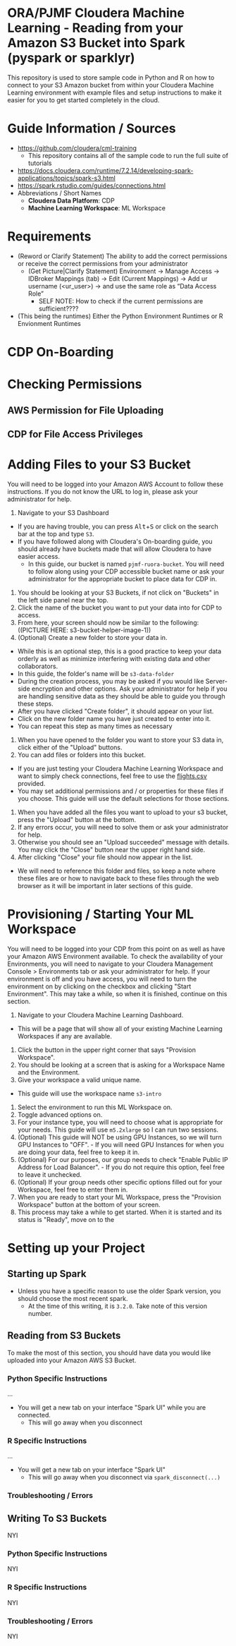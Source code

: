 # ORA/PJMF Cloudera Machine Learning - Reading from your Amazon S3 Bucket into Spark (pyspark or sparklyr)
This repository is used to store sample code in Python and R on how to connect to your S3 Amazon bucket from within your Cloudera Machine Learning environment with example files and setup instructions to make it easier for you to get started completely in the cloud.

# Guide Information / Sources 
* https://github.com/cloudera/cml-training
  * This repository contains all of the sample code to run the full suite of tutorials
* https://docs.cloudera.com/runtime/7.2.14/developing-spark-applications/topics/spark-s3.html
* https://spark.rstudio.com/guides/connections.html
* Abbreviations / Short Names
  * **Cloudera Data Platform**: CDP
  * **Machine Learning Workspace**: ML Workspace

# Requirements
* (Reword or Clarify Statement) The ability to add the correct permissions or receive the correct permissions from your administrator
  * (Get Picture|Clarify Statement) Environment -> Manage Access -> IDBroker Mappings (tab) -> Edit (Current Mappings) -> Add ur username (<ur_user>) -> and use the same role as “Data Access Role”
     * SELF NOTE: How to check if the current permissions are sufficient????
* (This being the runtimes) Either the Python Environment Runtimes or R Envionment Runtimes

# CDP On-Boarding

# Checking Permissions
## AWS Permission for File Uploading

## CDP for File Access Privileges

# Adding Files to your S3 Bucket
You will need to be logged into your Amazon AWS Account to follow these instructions. If you do not know the URL to log in, please ask your administrator for help.

1. Navigate to your S3 Dashboard
  - If you are having trouble, you can press <kbd>Alt</kbd>+<kbd>S</kbd> or click on the search bar at the top and type `S3`.
  - If you have followed along with Cloudera's On-boarding guide, you should already have buckets made that will allow Cloudera to have easier access.
    - In this guide, our bucket is named `pjmf-ruora-bucket`. You will need to follow along using your CDP accessible bucket name or ask your administrator for the appropriate bucket to place data for CDP in.
1. You should be looking at your S3 Buckets, if not click on "Buckets" in the left side panel near the top.
1. Click the name of the bucket you want to put your data into for CDP to access.
1. From here, your screen should now be similar to the following: ((PICTURE HERE: s3-bucket-helper-image-1))
1. (Optional) Create a new folder to store your data in.
  - While this is an optional step, this is a good practice to keep your data orderly as well as minimize interfering with existing data and other collaborators.
  - In this guide, the folder's name will be `s3-data-folder`
  - During the creation process, you may be asked if you would like Server-side encryption and other options. Ask your administrator for help if you are handling sensitive data as they should be able to guide you through these steps.
  - After you have clicked "Create folder", it should appear on your list.
  - Click on the new folder name you have just created to enter into it.
  - You can repeat this step as many times as necessary
1. When you have opened to the folder you want to store your S3 data in, click either of the "Upload" buttons.
1. You can add files or folders into this bucket.
  - If you are just testing your Cloudera Machine Learning Workspace and want to simply check connections, feel free to use the [flights.csv](data/flights.csv) provided.
  - You may set additional permissions and / or properties for these files if you choose. This guide will use the default selections for those sections.
1. When you have added all the files you want to upload to your s3 bucket, press the "Upload" button at the bottom.
1. If any errors occur, you will need to solve them or ask your administrator for help.
1. Otherwise you should see an "Upload succeeded" message with details. You may click the "Close" button near the upper right hand side.
1. After clicking "Close" your file should now appear in the list.
  - We will need to reference this folder and files, so keep a note where these files are or how to navigate back to these files through the web browser as it will be important in later sections of this guide.


# Provisioning / Starting Your ML Workspace
You will need to be logged into your CDP from this point on as well as have your Amazon AWS Environment available. To check the availability of your Environments, you will need to navigate to your Cloudera Management Console > Environments tab or ask your administrator for help. If your environment is off and you have access, you will need to turn the environment on by clicking on the checkbox and clicking "Start Environment". This may take a while, so when it is finished, continue on this section.

1. Navigate to your Cloudera Machine Learning Dashboard.
  - This will be a page that will show all of your existing Machine Learning Workspaces if any are available.
1. Click the button in the upper right corner that says "Provision Workspace".
1. You should be looking at a screen that is asking for a Workspace Name and the Environment.
1. Give your workspace a valid unique name.
  - This guide will use the workspace name `s3-intro`
1. Select the environment to run this ML Workspace on.
1. Toggle advanced options on.
  1. For your instance type, you will need to choose what is appropriate for your needs. This guide will use `m5.2xlarge` so I can run two sessions.
  1. (Optional) This guide will NOT be using GPU Instances, so we will turn GPU Instances to "OFF".
    - If you will need GPU Instances for when you are doing your data, feel free to keep it in.
  1. (Optional) For our purposes, our group needs to check "Enable Public IP Address for Load Balancer".
    - If you do not require this option, feel free to leave it unchecked.
  1. (Optional) If your group needs other specific options filled out for your Workspace, feel free to enter them in.
  1. When you are ready to start your ML Workspace, press the "Provision Workspace" button at the bottom of your screen.
1. This process may take a while to get started. When it is started and its status is "Ready", move on to the 



# Setting up your Project

## Starting up Spark 
* Unless you have a specific reason to use the older Spark version, you should choose the most recent spark.
  * At the time of this writing, it is `3.2.0`. Take note of this version number.

## Reading from S3 Buckets
To make the most of this section, you should have data you would like uploaded into your Amazon AWS S3 Bucket.
### Python Specific Instructions
...
* You will get a new tab on your interface "Spark UI" while you are connected.
   * This will go away when you disconnect
### R Specific Instructions
...
* You will get a new tab on your interface "Spark UI"
   * This will go away when you disconnect via `spark_disconnect(...)`
### Troubleshooting / Errors   


## Writing To S3 Buckets
NYI
### Python Specific Instructions
NYI
### R Specific Instructions
NYI
### Troubleshooting / Errors   
NYI